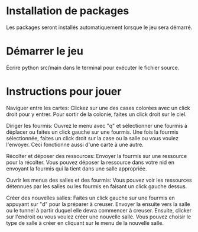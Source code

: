# Installation de packages
Les packages seront installés automatiquement lorsque le jeu sera démarré.

# Démarrer le jeu
Écrire python src/main dans le terminal pour exécuter le fichier source.

# Instructions pour jouer
Naviguer entre les cartes: Clickez sur une des cases colorées avec un click droit pour y entrer. Pour sortir de la colonie, faites un click droit sur le ciel.

Diriger les fourmis: Ouvrez le menu avec "q" et sélectionner une fourmis à déplacer ou faites un click gauche sur une fourmis. Une fois la fourmis sélectionnée, faites un click droit sur la case ou la salle ou vous voulez l'envoyer. Ceci fonctionne aussi d'une carte à une autre.

Récolter et déposer des ressources: Envoyer la fourmis sur une ressource pour la récolter. Vous pouvez déposer la ressource dans votre nid en envoyant la fourmis qui la tient dans une salle appropriée.

Ouvrir les menus des salles et des fourmis: Vous pouvez voir les ressources détennues par les salles ou les fourmis en faisant un click gauche dessus.

Créer des nouvelles salles: Faites un click gauche sur une fourmis en appuyant sur "d" pour la préparer à creuser. Envoyer la ensuite vers la salle ou le tunnel à partir duquel elle devra commencer à creuser. Ensuite, clicker sur l'endroit ou vous voulez créer une nouvelle salle. Vous pouvez choisir le type de salle à créer en cliquant sur le menu de la nouvelle salle.